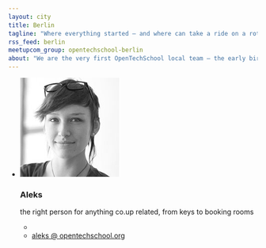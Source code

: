 ```yaml
---
layout: city
title: Berlin
tagline: "Where everything started – and where can take a ride on a rotating TV tower"
rss_feed: berlin
meetupcom_group: opentechschool-berlin
about: "We are the very first OpenTechSchool local team – the early birds! The venue that supported us from the very beginning and where we're hosting our events is the fantastic co-working space co.up. This is also where we have our bi-weekly breakfast meeting – the best way to meet us and talk together about new ideas and projects!"
---
```



<ul class="float_list float_list_4 team_list">

  <li class="member">
    <img src="/images/team/Aleks.jpg">
    <h3>Aleks</h3>
    <p>the right person for anything co.up related, from keys to booking rooms</a>
    <ul class="member_links">
      <li>
      <li>
        <a href="mailto:aleks[at]opentechschool dot org">aleks @ opentechschool.org</a>
      </li>
    </ul>
  </li>

</ul>
